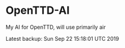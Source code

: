 # OpenTTD-AI
My AI for OpenTTD, will use primarily air

Latest backup: Sun Sep 22 15:18:01 UTC 2019
